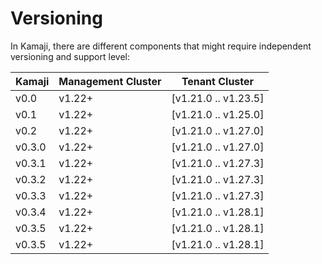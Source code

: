 # Versioning

In Kamaji, there are different components that might require independent versioning and support level:

| Kamaji | Management Cluster | Tenant Cluster       |
|--------|--------------------|----------------------|
| v0.0   | v1.22+             | [v1.21.0 .. v1.23.5] |
| v0.1   | v1.22+             | [v1.21.0 .. v1.25.0] |
| v0.2   | v1.22+             | [v1.21.0 .. v1.27.0] |
| v0.3.0 | v1.22+             | [v1.21.0 .. v1.27.0] |
| v0.3.1 | v1.22+             | [v1.21.0 .. v1.27.3] |
| v0.3.2 | v1.22+             | [v1.21.0 .. v1.27.3] |
| v0.3.3 | v1.22+             | [v1.21.0 .. v1.27.3] |
| v0.3.4 | v1.22+             | [v1.21.0 .. v1.28.1] |
| v0.3.5 | v1.22+             | [v1.21.0 .. v1.28.1] |
| v0.3.5 | v1.22+             | [v1.21.0 .. v1.28.1] |
